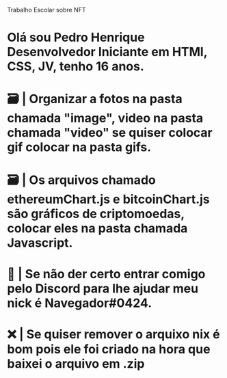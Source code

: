 Trabalho Escolar sobre NFT

# Olá sou Pedro Henrique Desenvolvedor Iniciante em HTMl, CSS, JV, tenho 16 anos.
# 🗃 | Organizar a fotos na pasta chamada "image", video na pasta chamada "video" se quiser colocar gif colocar na pasta gifs.
# 🗃 | Os arquivos chamado ethereumChart.js e bitcoinChart.js são gráficos de criptomoedas, colocar eles na pasta chamada Javascript.
# 🙋 | Se não der certo entrar comigo pelo Discord para lhe ajudar meu nick é Navegador#0424.
# ❌ | Se quiser remover o arquixo nix é bom pois ele foi criado na hora que baixei o arquivo em .zip
